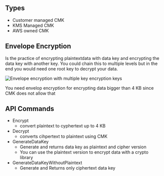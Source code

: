 
## Types

- Customer managed CMK
- KMS Managed CMK
- AWS owned CMK
## Envelope Encryption
Is the practice of encrypting plaintextdata with data key and encrypting the data key with another key. You could chain this to multiple levels but in the end you would need one root key to decrypt your data. 

![Envelope encryption with multiple key encryption keys](https://docs.aws.amazon.com/images/kms/latest/developerguide/images/key-hierarchy-kms-key.png)


You need envelop encryption for encrypting data bigger than 4 KB since CMK does not allow that

## API Commands

- Encrypt
	- convert plaintext to cyphertext up to 4 KB
- Decrypt
	- converts cihpertext to plaintext using CMK
- GenerateDataKey
	- Generate and returns data key as plaintext and cipher version
	- You can use the plaintext version to encrypt data with a crypto library
- GenerateDataKeyWithoutPlaintext
	- Generate and Returns only ciphertext data key